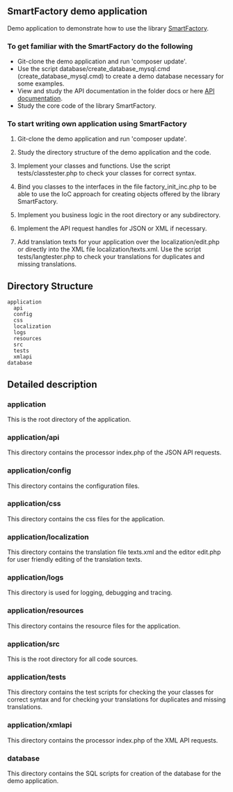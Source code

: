 ## SmartFactory demo application

Demo application to demonstrate how to use the library [SmartFactory](https://github.com/oschildt/SmartFactory).

### To get familiar with the SmartFactory do the following

- Git-clone the demo application and run 'composer update'.
- Use the script database/create_database_mysql.cmd (create_database_mysql.cmd) to create a demo database necessary for some examples.
- View and study the API documentation in the folder docs or here [API documentation](http://php-smart-factory.org/docs/).
- Study the core code of the library SmartFactory.

### To start writing own application using SmartFactory

1. Git-clone the demo application and run 'composer update'.

2. Study the directory structure of the demo application and the code.

3. Implement your classes and functions. Use the script tests/classtester.php to check your classes for correct syntax.

4. Bind you classes to the interfaces in the file factory_init_inc.php to be able to use the IoC approach for creating objects offered by the library SmartFactory.

5. Implement you business logic in the root directory or any subdirectory. 

7. Implement the API request handles for JSON or XML if necessary.

8. Add translation texts for your application over the localization/edit.php or directly into the XML file localization/texts.xml.  Use the script tests/langtester.php to check your translations for duplicates and missing translations.

## Directory Structure 

```
application
  api
  config
  css
  localization
  logs
  resources
  src
  tests
  xmlapi
database
```

## Detailed description

### application
This is the root directory of the application.

### application/api
This directory contains the processor index.php of the JSON API requests.

### application/config
This directory contains the configuration files.

### application/css
This directory contains the css files for the application.

### application/localization
This directory contains the translation file texts.xml and the editor edit.php for user friendly editing of the translation texts.

### application/logs
This directory is used for logging, debugging and tracing.

### application/resources
This directory contains the resource files for the application.

### application/src
This is the root directory for all code sources. 

### application/tests
This directory contains the test scripts for checking the your classes for correct syntax and for checking your translations for duplicates and missing translations.

### application/xmlapi
This directory contains the processor index.php of the XML API requests.

### database
This directory contains the SQL scripts for creation of the database for the demo application.





